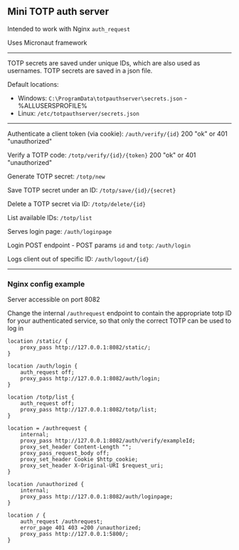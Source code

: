 ## Mini TOTP auth server

Intended to work with Nginx `auth_request`

Uses Micronaut framework

---

TOTP secrets are saved under unique IDs, which are also used as usernames.
TOTP secrets are saved in a json file. 

Default locations:
- Windows: `C:\ProgramData\totpauthserver\secrets.json` - %ALLUSERSPROFILE%
- Linux: `/etc/totpauthserver/secrets.json`

---

Authenticate a client token (via cookie):
`/auth/verify/{id}`
200 "ok" or 401 "unauthorized"


Verify a TOTP code:
`/totp/verify/{id}/{token}`
200 "ok" or 401 "unauthorized"


Generate TOTP secret:
`/totp/new`


Save TOTP secret under an ID:
`/totp/save/{id}/{secret}`


Delete a TOTP secret via ID:
`/totp/delete/{id}`


List available IDs:
`/totp/list`


Serves login page:
`/auth/loginpage`


Login POST endpoint - POST params `id` and `totp`:
`/auth/login`

Logs client out of specific ID:
`/auth/logout/{id}`


---

### Nginx config example

Server accessible on port 8082

Change the internal `/authrequest` endpoint to contain the appropriate totp ID for your authenticated service, so that only the correct TOTP can be used to log in

``` 
location /static/ {
    proxy_pass http://127.0.0.1:8082/static/;
}

location /auth/login {
    auth_request off;
    proxy_pass http://127.0.0.1:8082/auth/login;
}

location /totp/list {
    auth_request off;
    proxy_pass http://127.0.0.1:8082/totp/list;
}

location = /authrequest {
    internal;
    proxy_pass http://127.0.0.1:8082/auth/verify/exampleId;
    proxy_set_header Content-Length "";
    proxy_pass_request_body off;
    proxy_set_header Cookie $http_cookie;
    proxy_set_header X-Original-URI $request_uri;
}

location /unauthorized {
    internal;
    proxy_pass http://127.0.0.1:8082/auth/loginpage;
}

location / {
    auth_request /authrequest;
    error_page 401 403 =200 /unauthorized;
    proxy_pass http://127.0.0.1:5800/;
}
```
